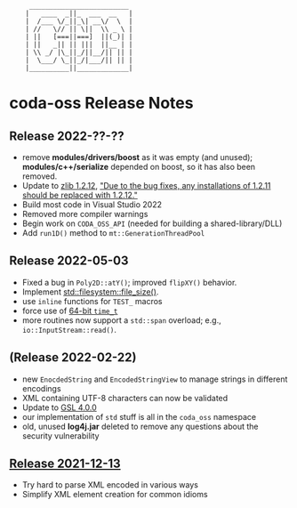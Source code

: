 ```
     _________________________
    |   ____  _||_  ___  __   |
    |  /___ \/_||_\| __\/  \  |
    | //   \// || \||  \\ _ \ |
    | ||   [===||===]  ||(_)| |
    | ||   _|| || |||  ||__ | |
    | \\ _/ |\_||_/||__/|| || |
    |  \___/ \_||_/|___/|| || |
    |__________||_____________|
 ```
# coda-oss Release Notes

## Release 2022-??-??
* remove **modules/drivers/boost** as it was empty (and unused);
  **modules/c++/serialize** depended on boost, so it has also been removed.
* Update to [zlib 1.2.12](https://www.zlib.net/zlib-1.2.12.tar.gz),
  ["Due to the bug fixes, any installations of 1.2.11 should be replaced with 1.2.12."](https://www.zlib.net/)
* Build most code in Visual Studio 2022
* Removed more compiler warnings
* Begin work on `CODA_OSS_API` (needed for building a shared-library/DLL)
* Add `run1D()` method to `mt::GenerationThreadPool` 

## Release 2022-05-03
* Fixed a bug in `Poly2D::atY()`; improved `flipXY()` behavior.
* Implement [std::filesystem::file_size()](https://en.cppreference.com/w/cpp/filesystem/file_size).
* use `inline` functions for `TEST_` macros
* force use of [64-bit `time_t`](https://en.wikipedia.org/wiki/Year_2038_problem)
* more routines now support a `std::span` overload; e.g., `io::InputStream::read()`.

## (Release 2022-02-22)
* new `EnocdedString` and `EncodedStringView` to manage strings in different encodings
* XML containing UTF-8 characters can now be validated
* Update to [GSL 4.0.0](https://github.com/microsoft/GSL/releases/tag/v4.0.0)
* our implementation of `std` stuff is all in the `coda_oss` namespace
* old, unused **log4j.jar** deleted to remove any questions about the security vulnerability

## [Release 2021-12-13](https://github.com/mdaus/coda-oss/releases/tag/2021-12-13)
* Try hard to parse XML encoded in various ways
* Simplify XML element creation for common idioms

